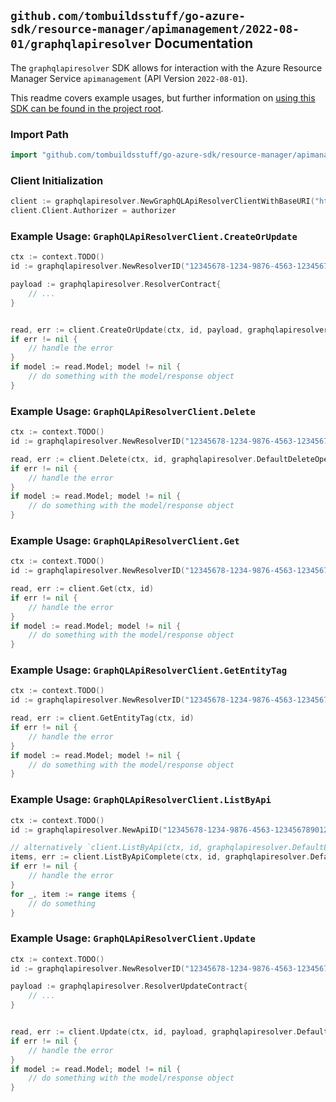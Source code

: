 
## `github.com/tombuildsstuff/go-azure-sdk/resource-manager/apimanagement/2022-08-01/graphqlapiresolver` Documentation

The `graphqlapiresolver` SDK allows for interaction with the Azure Resource Manager Service `apimanagement` (API Version `2022-08-01`).

This readme covers example usages, but further information on [using this SDK can be found in the project root](https://github.com/tombuildsstuff/go-azure-sdk/tree/main/docs).

### Import Path

```go
import "github.com/tombuildsstuff/go-azure-sdk/resource-manager/apimanagement/2022-08-01/graphqlapiresolver"
```


### Client Initialization

```go
client := graphqlapiresolver.NewGraphQLApiResolverClientWithBaseURI("https://management.azure.com")
client.Client.Authorizer = authorizer
```


### Example Usage: `GraphQLApiResolverClient.CreateOrUpdate`

```go
ctx := context.TODO()
id := graphqlapiresolver.NewResolverID("12345678-1234-9876-4563-123456789012", "example-resource-group", "serviceValue", "apiIdValue", "resolverIdValue")

payload := graphqlapiresolver.ResolverContract{
	// ...
}


read, err := client.CreateOrUpdate(ctx, id, payload, graphqlapiresolver.DefaultCreateOrUpdateOperationOptions())
if err != nil {
	// handle the error
}
if model := read.Model; model != nil {
	// do something with the model/response object
}
```


### Example Usage: `GraphQLApiResolverClient.Delete`

```go
ctx := context.TODO()
id := graphqlapiresolver.NewResolverID("12345678-1234-9876-4563-123456789012", "example-resource-group", "serviceValue", "apiIdValue", "resolverIdValue")

read, err := client.Delete(ctx, id, graphqlapiresolver.DefaultDeleteOperationOptions())
if err != nil {
	// handle the error
}
if model := read.Model; model != nil {
	// do something with the model/response object
}
```


### Example Usage: `GraphQLApiResolverClient.Get`

```go
ctx := context.TODO()
id := graphqlapiresolver.NewResolverID("12345678-1234-9876-4563-123456789012", "example-resource-group", "serviceValue", "apiIdValue", "resolverIdValue")

read, err := client.Get(ctx, id)
if err != nil {
	// handle the error
}
if model := read.Model; model != nil {
	// do something with the model/response object
}
```


### Example Usage: `GraphQLApiResolverClient.GetEntityTag`

```go
ctx := context.TODO()
id := graphqlapiresolver.NewResolverID("12345678-1234-9876-4563-123456789012", "example-resource-group", "serviceValue", "apiIdValue", "resolverIdValue")

read, err := client.GetEntityTag(ctx, id)
if err != nil {
	// handle the error
}
if model := read.Model; model != nil {
	// do something with the model/response object
}
```


### Example Usage: `GraphQLApiResolverClient.ListByApi`

```go
ctx := context.TODO()
id := graphqlapiresolver.NewApiID("12345678-1234-9876-4563-123456789012", "example-resource-group", "serviceValue", "apiIdValue")

// alternatively `client.ListByApi(ctx, id, graphqlapiresolver.DefaultListByApiOperationOptions())` can be used to do batched pagination
items, err := client.ListByApiComplete(ctx, id, graphqlapiresolver.DefaultListByApiOperationOptions())
if err != nil {
	// handle the error
}
for _, item := range items {
	// do something
}
```


### Example Usage: `GraphQLApiResolverClient.Update`

```go
ctx := context.TODO()
id := graphqlapiresolver.NewResolverID("12345678-1234-9876-4563-123456789012", "example-resource-group", "serviceValue", "apiIdValue", "resolverIdValue")

payload := graphqlapiresolver.ResolverUpdateContract{
	// ...
}


read, err := client.Update(ctx, id, payload, graphqlapiresolver.DefaultUpdateOperationOptions())
if err != nil {
	// handle the error
}
if model := read.Model; model != nil {
	// do something with the model/response object
}
```
